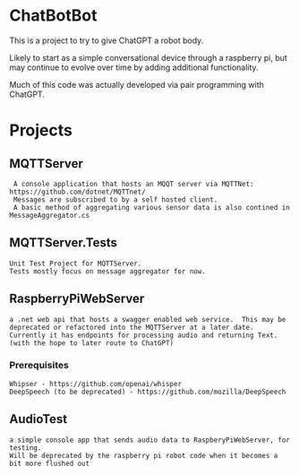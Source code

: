 # ChatBotBot

This is a project to try to give ChatGPT a robot body. 

Likely to start as a simple conversational device through a raspberry pi, but may continue to evolve over time by adding additional functionality.

Much of this code was actually developed via pair programming with ChatGPT. 



# Projects

## MQTTServer

     A console application that hosts an MQQT server via MQTTNet: https://github.com/dotnet/MQTTnet/
     Messages are subscribed to by a self hosted client.
     A basic method of aggregating various sensor data is also contined in MessageAggregator.cs

## MQTTServer.Tests

    Unit Test Project for MQTTServer. 
    Tests mostly focus on message aggregator for now.
  
## RaspberryPiWebServer

    a .net web api that hosts a swagger enabled web service.  This may be deprecated or refactored into the MQTTServer at a later date.
    Currently it has endpoints for processing audio and returning Text. (with the hope to later route to ChatGPT)
    
### Prerequisites

    Whipser - https://github.com/openai/whisper
    DeepSpeech (to be deprecated) - https://github.com/mozilla/DeepSpeech


## AudioTest
    a simple console app that sends audio data to RaspberyPiWebServer, for testing.
    Will be deprecated by the raspberry pi robot code when it becomes a bit more flushed out



